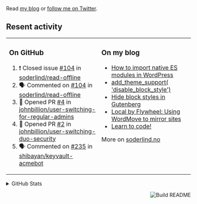 Read [my blog](https://soderlind.no/) or [follow me on Twitter](https://twitter.com/soderlind).

## Resent activity

<table width="100%" border="0"><tr><td valign="top" width="49%">

### On GitHub

<!--START_SECTION:activity-->
1. ❗️ Closed issue [#104](https://github.com/soderlind/read-offline/issues/104) in [soderlind/read-offline](https://github.com/soderlind/read-offline)
2. 🗣 Commented on [#104](https://github.com/soderlind/read-offline/issues/104) in [soderlind/read-offline](https://github.com/soderlind/read-offline)
3. 💪 Opened PR [#4](https://github.com/johnbillion/user-switching-for-regular-admins/pull/4) in [johnbillion/user-switching-for-regular-admins](https://github.com/johnbillion/user-switching-for-regular-admins)
4. 💪 Opened PR [#2](https://github.com/johnbillion/user-switching-duo-security/pull/2) in [johnbillion/user-switching-duo-security](https://github.com/johnbillion/user-switching-duo-security)
5. 🗣 Commented on [#235](https://github.com/shibayan/keyvault-acmebot/issues/235) in [shibayan/keyvault-acmebot](https://github.com/shibayan/keyvault-acmebot)
<!--END_SECTION:activity-->

</td><td valign="top" width="49%">

### On my blog

<!-- BLOG:START -->
- [How to import native ES modules in WordPress](https://soderlind.no/how-to-import-native-es-modules-in-wordpress/)
- [add_theme_support( 'disable_block_style')](https://soderlind.no/add-theme-support-disable-block-style/)
- [Hide block styles in Gutenberg](https://soderlind.no/hide-block-styles-in-gutenberg/)
- [Local by Flywheel: Using WordMove to mirror sites](https://soderlind.no/local-by-flywheel-using-wordmove-to-mirror-sites/)
- [Learn to code!](https://soderlind.no/learn-to-code/)
<!-- BLOG:END -->

More on [soderlind.no](https://soderlind.no/)
</td></tr></table>

<details>
  <summary>GitHub Stats</summary>

  <img align="left" alt="Soderlind's GitHub Stats" src="https://github-readme-stats-d1emiyjuh.vercel.app/api?username=soderlind&show_icons=true&hide_border=true&count_private=true" />
  <img align="left" alt="Soderlind's Languages Stats" src="https://github-readme-stats-d1emiyjuh.vercel.app/api/top-langs/?username=soderlind" />

</details>

<a href="https://github.com/soderlind/soderlind/actions"><img src="https://github.com/soderlind/soderlind/workflows/Build%20README/badge.svg" align="right" alt="Build README"></a>

